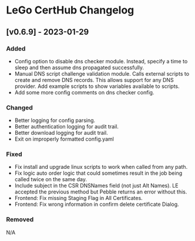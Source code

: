 # LeGo CertHub Changelog

## [v0.6.9] - 2023-01-29

### Added
- Config option to disable dns checker module. Instead, specify a time to sleep and
  then assume dns propagated successfully.
- Manual DNS script challenge validation module. Calls external scripts to create
  and remove DNS records. This allows support for any DNS provider. Add example scripts
  to show variables available to scripts.
- Add some more config comments on dns checker config.

### Changed
- Better logging for config parsing.
- Better authentication logging for audit trail.
- Better download logging for audit trail.
- Exit on improperly formatted config.yaml

### Fixed
- Fix install and upgrade linux scripts to work when called from any path.
- Fix logic auto order logic that could sometimes result in the job being called
  twice on the same day.
- Include subject in the CSR DNSNames field (not just Alt Names). LE accepted the
  previous method but Pebble returns an error without this.
- Frontend: Fix missing Staging Flag in All Certificates.
- Frontend: Fix wrong information in confirm delete certificate Dialog.

### Removed
N/A
